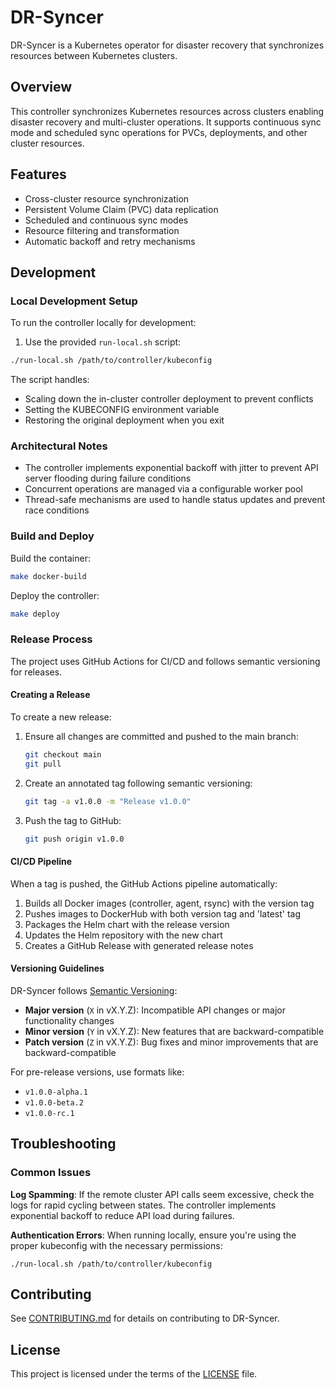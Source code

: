 # DR-Syncer

DR-Syncer is a Kubernetes operator for disaster recovery that synchronizes resources between Kubernetes clusters.

## Overview

This controller synchronizes Kubernetes resources across clusters enabling disaster recovery and multi-cluster operations. It supports continuous sync mode and scheduled sync operations for PVCs, deployments, and other cluster resources.

## Features

- Cross-cluster resource synchronization
- Persistent Volume Claim (PVC) data replication
- Scheduled and continuous sync modes
- Resource filtering and transformation
- Automatic backoff and retry mechanisms

## Development

### Local Development Setup

To run the controller locally for development:

1. Use the provided `run-local.sh` script:

```bash
./run-local.sh /path/to/controller/kubeconfig
```

The script handles:
- Scaling down the in-cluster controller deployment to prevent conflicts
- Setting the KUBECONFIG environment variable
- Restoring the original deployment when you exit

### Architectural Notes

- The controller implements exponential backoff with jitter to prevent API server flooding during failure conditions
- Concurrent operations are managed via a configurable worker pool
- Thread-safe mechanisms are used to handle status updates and prevent race conditions

### Build and Deploy

Build the container:

```bash
make docker-build
```

Deploy the controller:

```bash
make deploy
```

### Release Process

The project uses GitHub Actions for CI/CD and follows semantic versioning for releases.

#### Creating a Release

To create a new release:

1. Ensure all changes are committed and pushed to the main branch:
   ```bash
   git checkout main
   git pull
   ```

2. Create an annotated tag following semantic versioning:
   ```bash
   git tag -a v1.0.0 -m "Release v1.0.0"
   ```

3. Push the tag to GitHub:
   ```bash
   git push origin v1.0.0
   ```

#### CI/CD Pipeline

When a tag is pushed, the GitHub Actions pipeline automatically:

1. Builds all Docker images (controller, agent, rsync) with the version tag
2. Pushes images to DockerHub with both version tag and 'latest' tag
3. Packages the Helm chart with the release version
4. Updates the Helm repository with the new chart
5. Creates a GitHub Release with generated release notes

#### Versioning Guidelines

DR-Syncer follows [Semantic Versioning](https://semver.org/):

- **Major version** (`X` in vX.Y.Z): Incompatible API changes or major functionality changes
- **Minor version** (`Y` in vX.Y.Z): New features that are backward-compatible
- **Patch version** (`Z` in vX.Y.Z): Bug fixes and minor improvements that are backward-compatible

For pre-release versions, use formats like:
- `v1.0.0-alpha.1`
- `v1.0.0-beta.2`
- `v1.0.0-rc.1`

## Troubleshooting

### Common Issues

**Log Spamming**: 
If the remote cluster API calls seem excessive, check the logs for rapid cycling between states. The controller implements exponential backoff to reduce API load during failures.

**Authentication Errors**:
When running locally, ensure you're using the proper kubeconfig with the necessary permissions:
```
./run-local.sh /path/to/controller/kubeconfig
```

## Contributing

See [CONTRIBUTING.md](CONTRIBUTING.md) for details on contributing to DR-Syncer.

## License

This project is licensed under the terms of the [LICENSE](LICENSE) file.
